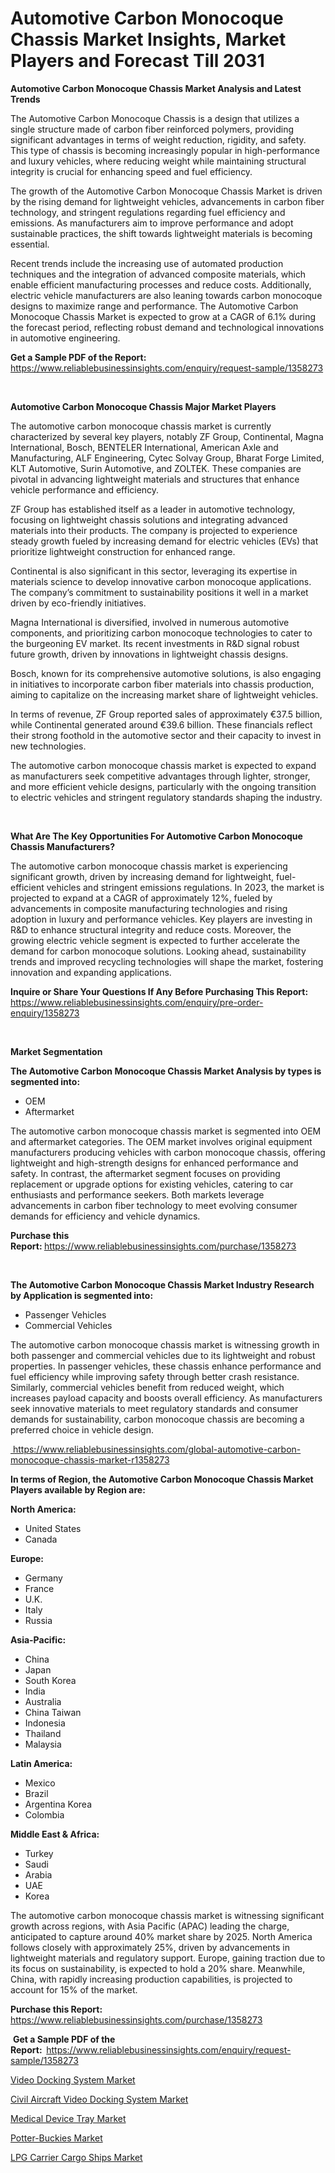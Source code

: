 <p><h1>Automotive Carbon Monocoque Chassis Market Insights, Market Players and Forecast Till 2031</h1></p><p><strong>Automotive Carbon Monocoque Chassis Market Analysis and Latest Trends</strong></p>
<p><p>The Automotive Carbon Monocoque Chassis is a design that utilizes a single structure made of carbon fiber reinforced polymers, providing significant advantages in terms of weight reduction, rigidity, and safety. This type of chassis is becoming increasingly popular in high-performance and luxury vehicles, where reducing weight while maintaining structural integrity is crucial for enhancing speed and fuel efficiency.</p><p>The growth of the Automotive Carbon Monocoque Chassis Market is driven by the rising demand for lightweight vehicles, advancements in carbon fiber technology, and stringent regulations regarding fuel efficiency and emissions. As manufacturers aim to improve performance and adopt sustainable practices, the shift towards lightweight materials is becoming essential. </p><p>Recent trends include the increasing use of automated production techniques and the integration of advanced composite materials, which enable efficient manufacturing processes and reduce costs. Additionally, electric vehicle manufacturers are also leaning towards carbon monocoque designs to maximize range and performance. The Automotive Carbon Monocoque Chassis Market is expected to grow at a CAGR of 6.1% during the forecast period, reflecting robust demand and technological innovations in automotive engineering.</p></p>
<p><strong>Get a Sample PDF of the Report:&nbsp;</strong> <a href="https://www.reliablebusinessinsights.com/enquiry/request-sample/1358273?utm_campaign=112&utm_medium=2&utm_source=Github&utm_content=ia&utm_term=06112024&utm_id=automotive-carbon-monocoque-chassis">https://www.reliablebusinessinsights.com/enquiry/request-sample/1358273</a></p>
<p>&nbsp;</p>
<p><strong>Automotive Carbon Monocoque Chassis Major Market Players</strong></p>
<p><p>The automotive carbon monocoque chassis market is currently characterized by several key players, notably ZF Group, Continental, Magna International, Bosch, BENTELER International, American Axle and Manufacturing, ALF Engineering, Cytec Solvay Group, Bharat Forge Limited, KLT Automotive, Surin Automotive, and ZOLTEK. These companies are pivotal in advancing lightweight materials and structures that enhance vehicle performance and efficiency.</p><p>ZF Group has established itself as a leader in automotive technology, focusing on lightweight chassis solutions and integrating advanced materials into their products. The company is projected to experience steady growth fueled by increasing demand for electric vehicles (EVs) that prioritize lightweight construction for enhanced range.</p><p>Continental is also significant in this sector, leveraging its expertise in materials science to develop innovative carbon monocoque applications. The company’s commitment to sustainability positions it well in a market driven by eco-friendly initiatives.</p><p>Magna International is diversified, involved in numerous automotive components, and prioritizing carbon monocoque technologies to cater to the burgeoning EV market. Its recent investments in R&D signal robust future growth, driven by innovations in lightweight chassis designs.</p><p>Bosch, known for its comprehensive automotive solutions, is also engaging in initiatives to incorporate carbon fiber materials into chassis production, aiming to capitalize on the increasing market share of lightweight vehicles.</p><p>In terms of revenue, ZF Group reported sales of approximately €37.5 billion, while Continental generated around €39.6 billion. These financials reflect their strong foothold in the automotive sector and their capacity to invest in new technologies.</p><p>The automotive carbon monocoque chassis market is expected to expand as manufacturers seek competitive advantages through lighter, stronger, and more efficient vehicle designs, particularly with the ongoing transition to electric vehicles and stringent regulatory standards shaping the industry.</p></p>
<p>&nbsp;</p>
<p><strong>What Are The Key Opportunities For Automotive Carbon Monocoque Chassis Manufacturers?</strong></p>
<p><p>The automotive carbon monocoque chassis market is experiencing significant growth, driven by increasing demand for lightweight, fuel-efficient vehicles and stringent emissions regulations. In 2023, the market is projected to expand at a CAGR of approximately 12%, fueled by advancements in composite manufacturing technologies and rising adoption in luxury and performance vehicles. Key players are investing in R&D to enhance structural integrity and reduce costs. Moreover, the growing electric vehicle segment is expected to further accelerate the demand for carbon monocoque solutions. Looking ahead, sustainability trends and improved recycling technologies will shape the market, fostering innovation and expanding applications.</p></p>
<p><strong>Inquire or Share Your Questions If Any Before Purchasing This Report:</strong> <a href="https://www.reliablebusinessinsights.com/enquiry/pre-order-enquiry/1358273?utm_campaign=112&utm_medium=2&utm_source=Github&utm_content=ia&utm_term=06112024&utm_id=automotive-carbon-monocoque-chassis">https://www.reliablebusinessinsights.com/enquiry/pre-order-enquiry/1358273</a></p>
<p>&nbsp;</p>
<p><strong>Market Segmentation</strong></p>
<p><strong>The Automotive Carbon Monocoque Chassis Market Analysis by types is segmented into:</strong></p>
<p><ul><li>OEM</li><li>Aftermarket</li></ul></p>
<p><p>The automotive carbon monocoque chassis market is segmented into OEM and aftermarket categories. The OEM market involves original equipment manufacturers producing vehicles with carbon monocoque chassis, offering lightweight and high-strength designs for enhanced performance and safety. In contrast, the aftermarket segment focuses on providing replacement or upgrade options for existing vehicles, catering to car enthusiasts and performance seekers. Both markets leverage advancements in carbon fiber technology to meet evolving consumer demands for efficiency and vehicle dynamics.</p></p>
<p><strong>Purchase this Report:&nbsp;</strong><a href="https://www.reliablebusinessinsights.com/purchase/1358273?utm_campaign=112&utm_medium=2&utm_source=Github&utm_content=ia&utm_term=06112024&utm_id=automotive-carbon-monocoque-chassis">https://www.reliablebusinessinsights.com/purchase/1358273</a></p>
<p>&nbsp;</p>
<p><strong>The Automotive Carbon Monocoque Chassis Market Industry Research by Application is segmented into:</strong></p>
<p><ul><li>Passenger Vehicles</li><li>Commercial Vehicles</li></ul></p>
<p><p>The automotive carbon monocoque chassis market is witnessing growth in both passenger and commercial vehicles due to its lightweight and robust properties. In passenger vehicles, these chassis enhance performance and fuel efficiency while improving safety through better crash resistance. Similarly, commercial vehicles benefit from reduced weight, which increases payload capacity and boosts overall efficiency. As manufacturers seek innovative materials to meet regulatory standards and consumer demands for sustainability, carbon monocoque chassis are becoming a preferred choice in vehicle design.</p></p>
<p><a href="https://www.reliablebusinessinsights.com/global-automotive-carbon-monocoque-chassis-market-r1358273?utm_campaign=112&utm_medium=2&utm_source=Github&utm_content=ia&utm_term=06112024&utm_id=automotive-carbon-monocoque-chassis">&nbsp;https://www.reliablebusinessinsights.com/global-automotive-carbon-monocoque-chassis-market-r1358273</a></p>
<p><strong>In terms of Region, the Automotive Carbon Monocoque Chassis Market Players available by Region are:</strong></p>
<p>
    <p> <strong> North America: </strong>
        <ul>
            <li>United States</li>
            <li>Canada</li>
        </ul>
        </p> 
    <p> <strong> Europe: </strong>
        <ul>
            <li>Germany</li>
            <li>France</li>
            <li>U.K.</li>
            <li>Italy</li>
            <li>Russia</li>
        </ul>
        </p> 
    <p> <strong> Asia-Pacific: </strong>
        <ul>
            <li>China</li>
            <li>Japan</li>
            <li>South Korea</li>
            <li>India</li>
            <li>Australia</li>
            <li>China Taiwan</li>
            <li>Indonesia</li>
            <li>Thailand</li>
            <li>Malaysia</li>
        </ul>
        </p> 
    <p> <strong> Latin America: </strong>
        <ul>
            <li>Mexico</li>
            <li>Brazil</li>
            <li>Argentina Korea</li>
            <li>Colombia</li>
        </ul>
        </p> 
    <p> <strong> Middle East & Africa: </strong>
        <ul>
            <li>Turkey</li>
            <li>Saudi</li>
            <li>Arabia</li>
            <li>UAE</li>
            <li>Korea</li>
        </ul>
    </p>
    </p>
<p><p>The automotive carbon monocoque chassis market is witnessing significant growth across regions, with Asia Pacific (APAC) leading the charge, anticipated to capture around 40% market share by 2025. North America follows closely with approximately 25%, driven by advancements in lightweight materials and regulatory support. Europe, gaining traction due to its focus on sustainability, is expected to hold a 20% share. Meanwhile, China, with rapidly increasing production capabilities, is projected to account for 15% of the market.</p></p>
<p><strong>Purchase this Report: </strong><a href="https://www.reliablebusinessinsights.com/purchase/1358273?utm_campaign=112&utm_medium=2&utm_source=Github&utm_content=ia&utm_term=06112024&utm_id=automotive-carbon-monocoque-chassis">https://www.reliablebusinessinsights.com/purchase/1358273</a></p>
<p>&nbsp;<strong>Get a Sample PDF of the Report:&nbsp;&nbsp;</strong><a href="https://www.reliablebusinessinsights.com/enquiry/request-sample/1358273?utm_campaign=112&utm_medium=2&utm_source=Github&utm_content=ia&utm_term=06112024&utm_id=automotive-carbon-monocoque-chassis">https://www.reliablebusinessinsights.com/enquiry/request-sample/1358273</a></p>
<p><strong></strong></p>
<p><p><a href="https://www.linkedin.com/pulse/global-video-docking-system-market-forecast-2024-2031-trends-wtmrc?utm_campaign=112&utm_medium=2&utm_source=Github&utm_content=ia&utm_term=06112024&utm_id=automotive-carbon-monocoque-chassis">Video Docking System Market</a></p><p><a href="https://www.linkedin.com/pulse/civil-aircraft-video-docking-system-market-velocity-9-cagr-vlkoc?utm_campaign=112&utm_medium=2&utm_source=Github&utm_content=ia&utm_term=06112024&utm_id=automotive-carbon-monocoque-chassis">Civil Aircraft Video Docking System Market</a></p><p><a href="https://issuu.com/reportprime-2/docs/medical-device-tray-market-size-203_09929cad6ad470?utm_campaign=112&utm_medium=2&utm_source=Github&utm_content=ia&utm_term=06112024&utm_id=automotive-carbon-monocoque-chassis">Medical Device Tray Market</a></p><p><a href="https://github.com/wenonaelwil/Market-Research-Report-List-1/blob/main/potter-buckies-market.md?utm_campaign=112&utm_medium=2&utm_source=Github&utm_content=ia&utm_term=06112024&utm_id=automotive-carbon-monocoque-chassis">Potter-Buckies Market</a></p><p><a href="https://github.com/denishaucarn/Market-Research-Report-List-1/blob/main/lpg-carrier-cargo-ships-market.md?utm_campaign=112&utm_medium=2&utm_source=Github&utm_content=ia&utm_term=06112024&utm_id=automotive-carbon-monocoque-chassis">LPG Carrier Cargo Ships Market</a></p></p>